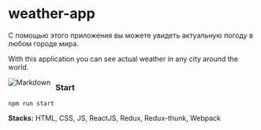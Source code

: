 # weather-app

С помощью этого приложения вы можете увидеть актуальную погоду в любом городе мира.

With this application you can see actual weather in any city around the world.

<img src="./screenshot/screenshot.png"
     alt="Markdown"
     style="float: left; margin-right: 10px;" />

### Start

```shell
npm run start
```

**Stacks:** HTML, CSS, JS, ReactJS, Redux, Redux-thunk, Webpack
